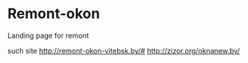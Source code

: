 # Remont-okon
Landing page for remont

such site
http://remont-okon-vitebsk.by/#
http://zizor.org/oknanew.by/
